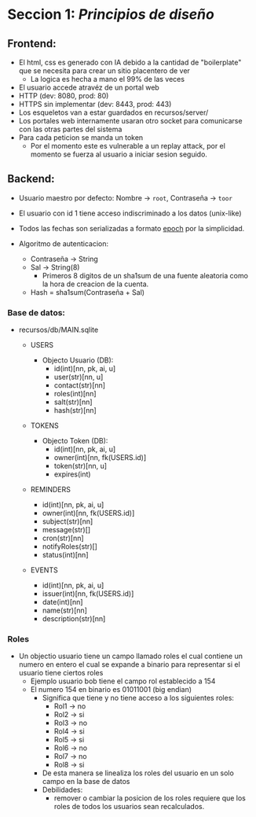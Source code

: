 # Seccion 1: _Principios de diseño_

## Frontend:

- El html, css es generado con IA debido a la cantidad de "boilerplate" que se necesita para crear un sitio placentero de ver
    - La logica es hecha a mano el 99% de las veces
- El usuario accede atravéz de un portal web
- HTTP (dev: 8080, prod: 80)
- HTTPS sin implementar (dev: 8443, prod: 443)
- Los esqueletos van a estar guardados en recursos/server/
- Los portales web internamente usaran otro socket para comunicarse con las otras partes del sistema
- Para cada peticion se manda un token
    - Por el momento este es vulnerable a un replay attack, por el momento se fuerza al usuario a iniciar sesion seguido.

## Backend:

- Usuario maestro por defecto: Nombre → `root`, Contraseña → `toor`
- El usuario con id 1 tiene acceso indiscriminado a los datos (unix-like)
- Todos las fechas son serializadas a formato [epoch](https://es.wikipedia.org/wiki/Tiempo_Unix) por la simplicidad.
- Algoritmo de autenticacion:

    - Contraseña → String
    - Sal → String(8)
        - Primeros 8 digitos de un sha1sum de una fuente aleatoria como la hora de creacion de la cuenta.
    - Hash = sha1sum(Contraseña + Sal)

### Base de datos:

- recursos/db/MAIN.sqlite

    - USERS
        - Objecto Usuario (DB):
            - id(int)[nn, pk, ai, u]
            - user(str)[nn, u]
            - contact(str)[nn]
            - roles(int)[nn]
            - salt(str)[nn]
            - hash(str)[nn]
    - TOKENS

        - Objecto Token (DB):
            - id(int)[nn, pk, ai, u]
            - owner(int)[nn, fk(USERS.id)]
            - token(str)[nn, u]
            - expires(int)

    - REMINDERS
        - id(int)[nn, pk, ai, u]
        - owner(int)[nn, fk(USERS.id)]
        - subject(str)[nn]
        - message(str)[]
        - cron(str)[nn]
        - notifyRoles(str)[]
        - status(int)[nn]
    - EVENTS
        - id(int)[nn, pk, ai, u]
        - issuer(int)[nn, fk(USERS.id)]
        - date(int)[nn]
        - name(str)[nn]
        - description(str)[nn]

### Roles

- Un objectio usuario tiene un campo llamado roles el cual contiene un numero en entero el cual se expande a binario para representar si el usuario tiene ciertos roles
    - Ejemplo usuario bob tiene el campo rol establecido a 154
    - El numero 154 en binario es 01011001 (big endian)
        - Significa que tiene y no tiene acceso a los siguientes roles:
            - Rol1 → no
            - Rol2 → si
            - Rol3 → no
            - Rol4 → si
            - Rol5 → si
            - Rol6 → no
            - Rol7 → no
            - Rol8 → si
        - De esta manera se linealiza los roles del usuario en un solo campo en la base de datos
        - Debilidades:
            - remover o cambiar la posicion de los roles requiere que los roles de todos los usuarios sean recalculados.
